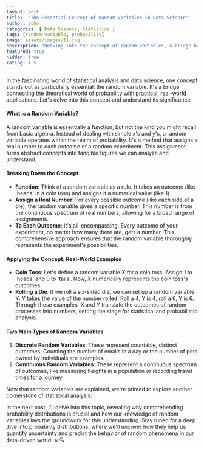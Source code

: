 ```yaml
---
layout: post
title:  "The Essential Concept of Random Variables in Data Science"
author: john
categories: [ Data Science, Statistics ]
tags: [random variable, probability]
image: assets/images/11.jpg
description: "Delving into the concept of random variables, a bridge between theoretical probability and real-world applications. Understand its significance in statistical analysis and data science."
featured: true
hidden: true
rating: 4.5
---
```


In the fascinating world of statistical analysis and data science, one concept stands out as particularly essential: the random variable. It's a bridge connecting the theoretical world of probability with practical, real-world applications. Let's delve into this concept and understand its significance.

#### What is a Random Variable?
A random variable is essentially a function, but not the kind you might recall from basic algebra. Instead of dealing with simple x's and y's, a random variable operates within the realm of probability. It's a method that assigns a real number to each outcome of a random experiment. This assignment turns abstract concepts into tangible figures we can analyze and understand.

#### Breaking Down the Concept
- **Function**: Think of a random variable as a rule. It takes an outcome (like 'heads' in a coin toss) and assigns it a numerical value (like 1).
- **Assign a Real Number**: For every possible outcome (like each side of a die), the random variable gives a specific number. This number is from the continuous spectrum of real numbers, allowing for a broad range of assignments.
- **To Each Outcome**: It's all-encompassing. Every outcome of your experiment, no matter how many there are, gets a number. This comprehensive approach ensures that the random variable thoroughly represents the experiment's possibilities.

#### Applying the Concept: Real-World Examples
- **Coin Toss**: Let's define a random variable X for a coin toss. Assign 1 to 'heads' and 0 to 'tails'. Now, X numerically represents the coin toss's outcomes.
- **Rolling a Die**: If we roll a six-sided die, we can set up a random variable Y. Y takes the value of the number rolled. Roll a 4, Y is 4; roll a 6, Y is 6. Through these examples, X and Y translate the outcomes of random processes into numbers, setting the stage for statistical and probabilistic analysis.

#### Two Main Types of Random Variables
1. **Discrete Random Variables**: These represent countable, distinct outcomes. Counting the number of emails in a day or the number of pets owned by individuals are examples.
2. **Continuous Random Variables**: These represent a continuous spectrum of outcomes, like measuring heights in a population or recording travel times for a journey.

Now that random variables are explained, we're primed to explore another cornerstone of statistical analysis: 

In the next post, I'll delve into this topic, revealing why comprehending probability distributions is crucial and how our knowledge of random variables lays the groundwork for this understanding. Stay tuned for a deep dive into probability distributions, where we'll uncover how they help us quantify uncertainty and predict the behavior of random phenomena in our data-driven world. 📊🔍


[//]: # (---)

[//]: # (layout: post)

[//]: # (title:  "Inception Movie")

[//]: # (author: john)

[//]: # (categories: [ Jekyll, tutorial ])

[//]: # (tags: [red, yellow])

[//]: # (image: assets/images/11.jpg)

[//]: # (description: "My review of Inception movie. Acting, plot and something else in this short description.")

[//]: # (featured: true)

[//]: # (hidden: true)

[//]: # (rating: 4.5)

[//]: # (---)

[//]: # ()
[//]: # (Review products, books, movies, restaurant and anything you like on your Jekyll blog with Mediumish! JSON-LD ready for review property.)

[//]: # ()
[//]: # (#### How to use?)

[//]: # ()
[//]: # (It's actually really simple! Add the rating in your YAML front matter. It also supports halfs:)

[//]: # ()
[//]: # (```html)

[//]: # (---)

[//]: # (layout: post)

[//]: # (title:  "Inception Movie")

[//]: # (author: john)

[//]: # (categories: [ Jekyll, tutorial ])

[//]: # (tags: [red, yellow])

[//]: # (image: assets/images/11.jpg)

[//]: # (description: "My review of Inception movie. Actors, directing and more.")

[//]: # (rating: 4.5)

[//]: # (---)

[//]: # (```)




